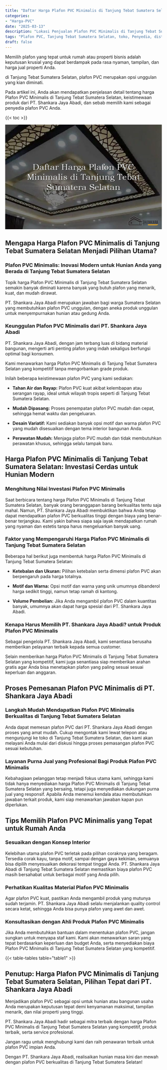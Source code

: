 ```yaml
---
title: "Daftar Harga Plafon PVC Minimalis di Tanjung Tebat Sumatera Selatan"
categories: 
- "Harga-PVC"
date: "2025-03-13"
description: "Lokasi Penjualan Plafon PVC Minimalis di Tanjung Tebat Sumatera Selatan untuk tempat tinggal, office, dan toko. Produk berkualitas, beragam motif, pilihan warna elegan, beserta jasa instalasi dikerjakan oleh tim profesional dan jaminan resmi!|Servis penyediaan Plafon PVC Minimalis di Tanjung Tebat Sumatera Selatan bagi kebutuhan tempat tinggal, office, maupun gerai, dengan produk terbaik dan penempatan oleh tenaga ahli ahli dan kepastian resmi.|Pilihan Plafon PVC Minimalis di Tanjung Tebat Sumatera Selatan yang terpercaya untuk hunian, kantor, dan ritel, dengan material berkualitas dan instalasi dikerjakan oleh teknisi ahli dan garansi resmi.|Penyediaan Plafon PVC Minimalis di Tanjung Tebat Sumatera Selatan bagi rumah, kantor, dan ritel, beserta material berkualitas dan instalasi ditangani oleh teknisi berpengalaman, dilengkapi dengan garansi resmi.}"
tags: "Plafon PVC, Tanjung Tebat Sumatera Selatan, toko, Penyedia, distributor"
draft: false
---
```


Memilih plafon yang tepat untuk rumah atau properti bisnis adalah keputusan krusial yang dapat berdampak pada rasa nyaman, tampilan, dan harga jual properti Anda.

di Tanjung Tebat Sumatera Selatan, plafon PVC merupakan opsi unggulan yang kian diminati.

Pada artikel ini, Anda akan mendapatkan penjelasan detail tentang harga Plafon PVC Minimalis di Tanjung Tebat Sumatera Selatan, keistimewaan produk dari PT. Shankara Jaya Abadi, dan sebab memilih kami sebagai penyedia plafon PVC Anda.

{{< toc >}}

![Daftar Harga Plafon PVC Minimalis di Tanjung Tebat Sumatera Selatan](/images/Harga-PVC/Daftar-Harga-Plafon-PVC-Minimalis-di-Tanjung-Tebat-Sumatera-Selatan.png)


## Mengapa Harga Plafon PVC Minimalis di Tanjung Tebat Sumatera Selatan Menjadi Pilihan Utama?

### Plafon PVC Minimalis: Inovasi Modern untuk Hunian Anda yang Berada di Tanjung Tebat Sumatera Selatan

Topik harga Plafon PVC Minimalis di Tanjung Tebat Sumatera Selatan semakin banyak diminati karena banyak yang butuh plafon yang menarik, kuat, dan mudah dirawat.

PT. Shankara Jaya Abadi merupakan jawaban bagi warga Sumatera Selatan yang membutuhkan plafon PVC unggulan, dengan aneka produk unggulan untuk menyempurnakan hunian atau gedung Anda.

### Keunggulan Plafon PVC Minimalis dari PT. Shankara Jaya Abadi

PT. Shankara Jaya Abadi, dengan jam terbang luas di bidang material bangunan, mengerti arti penting plafon yang indah sekaligus berfungsi optimal bagi konsumen.

Kami menawarkan harga Plafon PVC Minimalis di Tanjung Tebat Sumatera Selatan yang kompetitif tanpa mengorbankan grade produk.

Inilah beberapa keistimewaan plafon PVC yang kami sediakan:

- **Tahan Air dan Rayap:** Plafon PVC kuat akibat kelembapan atau serangan rayap, ideal untuk wilayah tropis seperti di Tanjung Tebat Sumatera Selatan.

- **Mudah Dipasang:** Proses penempatan plafon PVC mudah dan cepat, sehingga hemat waktu dan pengeluaran.

- **Desain Variatif:** Kami sediakan banyak opsi motif dan warna plafon PVC yang mudah disesuaikan dengan tema interior bangunan Anda.

- **Perawatan Mudah:** Menjaga plafon PVC mudah dan tidak membutuhkan perawatan khusus, sehingga selalu tampak baru.

## Harga Plafon PVC Minimalis di Tanjung Tebat Sumatera Selatan: Investasi Cerdas untuk Hunian Modern

### Menghitung Nilai Investasi Plafon PVC Minimalis

Saat berbicara tentang harga Plafon PVC Minimalis di Tanjung Tebat Sumatera Selatan, banyak orang beranggapan barang berkualitas tentu saja mahal. Namun, PT. Shankara Jaya Abadi membuktikan bahwa Anda tetap dapat mendapatkan plafon PVC berkualitas tinggi dengan biaya yang benar-benar terjangkau. Kami yakin bahwa siapa saja layak mendapatkan rumah yang nyaman dan estetis tanpa harus mengeluarkan banyak uang.

### Faktor yang Mempengaruhi Harga Plafon PVC Minimalis di Tanjung Tebat Sumatera Selatan

Beberapa hal berikut juga membentuk harga Plafon PVC Minimalis di Tanjung Tebat Sumatera Selatan:

- **Ketebalan dan Ukuran:** Pilihan ketebalan serta dimensi plafon PVC akan berpengaruh pada harga totalnya.

- **Motif dan Warna:** Opsi motif dan warna yang unik umumnya dibanderol harga sedikit tinggi, namun tetap ramah di kantong.

- **Volume Pembelian:** Jika Anda mengambil plafon PVC dalam kuantitas banyak, umumnya akan dapat harga spesial dari PT. Shankara Jaya Abadi.

### Kenapa Harus Memilih PT. Shankara Jaya Abadi? untuk Produk Plafon PVC Minimalis

Sebagai pengelola PT. Shankara Jaya Abadi, kami senantiasa berusaha memberikan pelayanan terbaik kepada semua customer.

Selain memberikan harga Plafon PVC Minimalis di Tanjung Tebat Sumatera Selatan yang kompetitif, kami juga senantiasa siap memberikan arahan gratis agar Anda bisa menetapkan plafon yang paling sesuai sesuai keperluan dan anggaran.

## Proses Pemesanan Plafon PVC Minimalis di PT. Shankara Jaya Abadi

### Langkah Mudah Mendapatkan Plafon PVC Minimalis Berkualitas di Tanjung Tebat Sumatera Selatan

Anda dapat memesan plafon PVC dari PT. Shankara Jaya Abadi dengan proses yang amat mudah. Cukup mengontak kami lewat telepon atau mengunjungi ke toko di Tanjung Tebat Sumatera Selatan, dan kami akan melayani Anda mulai dari diskusi hingga proses pemasangan plafon PVC sesuai kebutuhan.

### Layanan Purna Jual yang Profesional Bagi Produk Plafon PVC Minimalis

Kebahagiaan pelanggan tetap menjadi fokus utama kami, sehingga kami tidak hanya menyediakan harga Plafon PVC Minimalis di Tanjung Tebat Sumatera Selatan yang bersaing, tetapi juga menyediakan dukungan purna jual yang responsif. Apabila Anda menemui kendala atau membutuhkan jawaban terkait produk, kami siap menawarkan jawaban kapan pun diperlukan.

## Tips Memilih Plafon PVC Minimalis yang Tepat untuk Rumah Anda

### Sesuaikan dengan Konsep Interior

Kelebihan utama plafon PVC terletak pada pilihan coraknya yang beragam. Tersedia corak kayu, tanpa motif, sampai dengan gaya kekinian, semuanya bisa dipilih menyesuaikan dekorasi tempat tinggal Anda. PT. Shankara Jaya Abadi di Tanjung Tebat Sumatera Selatan memastikan biaya plafon PVC masih bersahabat untuk berbagai motif yang Anda pilih.

### Perhatikan Kualitas Material Plafon PVC Minimalis

Agar plafon PVC kuat, pastikan Anda mengambil produk yang mutunya sudah terjamin. PT. Shankara Jaya Abadi selalu menjalankan quality control secara ketat, sehingga Anda bisa punya plafon yang awet dan awet.

### Konsultasikan dengan Ahli Produk Plafon PVC Minimalis

Jika Anda membutuhkan bantuan dalam menentukan plafon PVC, jangan sungkan untuk menyapa staf kami. Kami akan menawarkan saran yang tepat berdasarkan keperluan dan budget Anda, serta menyediakan biaya Plafon PVC Minimalis di Tanjung Tebat Sumatera Selatan yang kompetitif.

{{< table-tables table="table1" >}}

## Penutup: Harga Plafon PVC Minimalis di Tanjung Tebat Sumatera Selatan, Pilihan Tepat dari PT. Shankara Jaya Abadi

Menjadikan plafon PVC sebagai opsi untuk hunian atau bangunan usaha Anda merupakan keputusan tepat demi kenyamanan maksimal, tampilan menarik, dan nilai properti yang tinggi.

PT. Shankara Jaya Abadi hadir sebagai mitra terbaik dengan harga Plafon PVC Minimalis di Tanjung Tebat Sumatera Selatan yang kompetitif, produk terbaik, serta service profesional.

Jangan ragu untuk menghubungi kami dan raih penawaran terbaik untuk plafon PVC impian Anda.

Dengan PT. Shankara Jaya Abadi, realisaikan hunian masa kini dan mewah dengan plafon PVC berkualitas di Tanjung Tebat Sumatera Selatan!